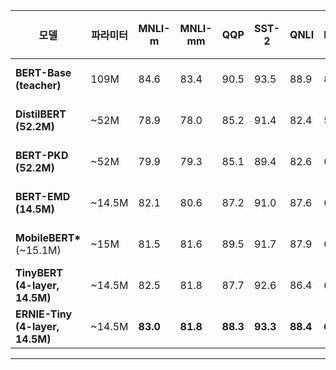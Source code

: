 | 모델                            | 파라미터 | MNLI-m   | MNLI-mm  | QQP      | SST-2    | QNLI     | MRPC     | RTE      | CoLA     | STS-B    | 전체 GLUE 평균        |
| ------------------------------- | -------- | -------- | -------- | -------- | -------- | -------- | -------- | -------- | -------- | -------- | --------------------- |
| **BERT-Base (teacher)**         | 109M     | 84.6     | 83.4     | 90.5     | 93.5     | 88.9     | 86.8     | 66.4     | 52.1     | 85.8     | 79.6 ([arXiv][1])     |
| **DistilBERT (52.2M)**          | \~52M    | 78.9     | 78.0     | 85.2     | 91.4     | 82.4     | 54.1     | 32.8     | 76.1     | 71.9     | 71.9 ([arXiv][1])     |
| **BERT-PKD (52.2M)**            | \~52M    | 79.9     | 79.3     | 85.1     | 89.4     | 82.6     | 62.3     | 24.8     | 79.8     | 72.6     | 72.6 ([arXiv][1])     |
| **BERT-EMD (14.5M)**            | \~14.5M  | 82.1     | 80.6     | 87.2     | 91.0     | 87.6     | 66.2     | 25.6     | 82.3     | 74.7     | 74.7 ([arXiv][1])     |
| **MobileBERT\*** (\~15.1M)      | \~15M    | 81.5     | 81.6     | 89.5     | 91.7     | 87.9     | 65.1     | 46.7     | 80.1     | 77.0     | 77.0 ([arXiv][1])     |
| **TinyBERT (4-layer, 14.5M)**   | \~14.5M  | 82.5     | 81.8     | 87.7     | 92.6     | 86.4     | 66.6     | 44.1     | 80.4     | 77.0     | 77.0 ([arXiv][1])     |
| **ERNIE-Tiny (4-layer, 14.5M)** | \~14.5M  | **83.0** | **81.8** | **88.3** | **93.3** | **88.4** | **66.6** | **47.4** | **82.3** | **78.0** | **78.0** ([arXiv][1]) |

---
